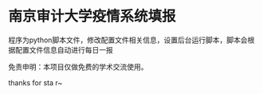 # 南京审计大学疫情系统填报
程序为python脚本文件，修改配置文件相关信息，设置后台运行脚本，脚本会根据配置文件信息自动进行每日一报

免责申明：本项目仅做免费的学术交流使用。

thanks for sta r~

